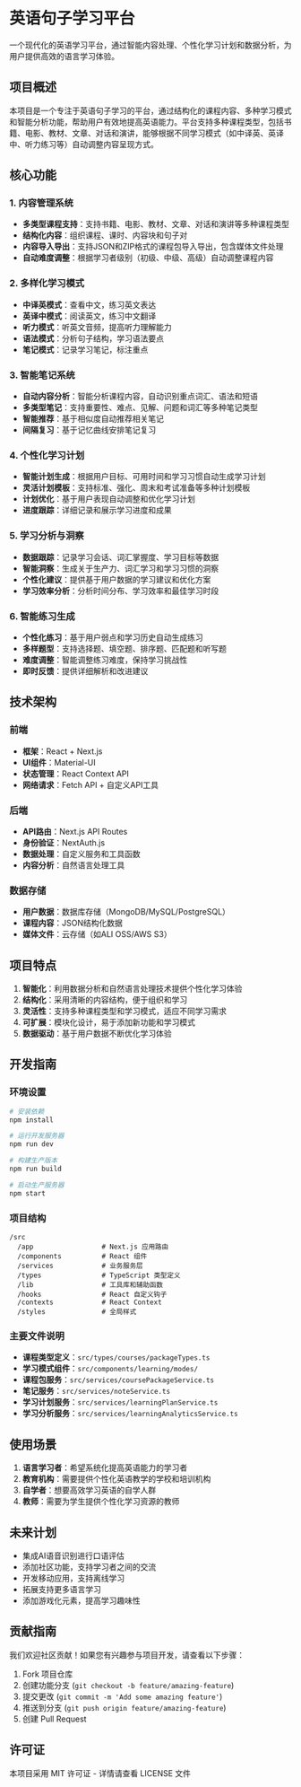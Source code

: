 # 英语句子学习平台

一个现代化的英语学习平台，通过智能内容处理、个性化学习计划和数据分析，为用户提供高效的语言学习体验。

## 项目概述

本项目是一个专注于英语句子学习的平台，通过结构化的课程内容、多种学习模式和智能分析功能，帮助用户有效地提高英语能力。平台支持多种课程类型，包括书籍、电影、教材、文章、对话和演讲，能够根据不同学习模式（如中译英、英译中、听力练习等）自动调整内容呈现方式。

## 核心功能

### 1. 内容管理系统

- **多类型课程支持**：支持书籍、电影、教材、文章、对话和演讲等多种课程类型
- **结构化内容**：组织课程、课时、内容块和句子对
- **内容导入导出**：支持JSON和ZIP格式的课程包导入导出，包含媒体文件处理
- **自动难度调整**：根据学习者级别（初级、中级、高级）自动调整课程内容

### 2. 多样化学习模式

- **中译英模式**：查看中文，练习英文表达
- **英译中模式**：阅读英文，练习中文翻译
- **听力模式**：听英文音频，提高听力理解能力
- **语法模式**：分析句子结构，学习语法要点
- **笔记模式**：记录学习笔记，标注重点

### 3. 智能笔记系统

- **自动内容分析**：智能分析课程内容，自动识别重点词汇、语法和短语
- **多类型笔记**：支持重要性、难点、见解、问题和词汇等多种笔记类型
- **智能推荐**：基于相似度自动推荐相关笔记
- **间隔复习**：基于记忆曲线安排笔记复习

### 4. 个性化学习计划

- **智能计划生成**：根据用户目标、可用时间和学习习惯自动生成学习计划
- **灵活计划模板**：支持标准、强化、周末和考试准备等多种计划模板
- **计划优化**：基于用户表现自动调整和优化学习计划
- **进度跟踪**：详细记录和展示学习进度和成果

### 5. 学习分析与洞察

- **数据跟踪**：记录学习会话、词汇掌握度、学习目标等数据
- **智能洞察**：生成关于生产力、词汇学习和学习习惯的洞察
- **个性化建议**：提供基于用户数据的学习建议和优化方案
- **学习效率分析**：分析时间分布、学习效率和最佳学习时段

### 6. 智能练习生成

- **个性化练习**：基于用户弱点和学习历史自动生成练习
- **多样题型**：支持选择题、填空题、排序题、匹配题和听写题
- **难度调整**：智能调整练习难度，保持学习挑战性
- **即时反馈**：提供详细解析和改进建议

## 技术架构

### 前端
- **框架**：React + Next.js
- **UI组件**：Material-UI
- **状态管理**：React Context API
- **网络请求**：Fetch API + 自定义API工具

### 后端
- **API路由**：Next.js API Routes
- **身份验证**：NextAuth.js
- **数据处理**：自定义服务和工具函数
- **内容分析**：自然语言处理工具

### 数据存储
- **用户数据**：数据库存储（MongoDB/MySQL/PostgreSQL）
- **课程内容**：JSON结构化数据
- **媒体文件**：云存储（如ALI OSS/AWS S3）

## 项目特点

1. **智能化**：利用数据分析和自然语言处理技术提供个性化学习体验
2. **结构化**：采用清晰的内容结构，便于组织和学习
3. **灵活性**：支持多种课程类型和学习模式，适应不同学习需求
4. **可扩展**：模块化设计，易于添加新功能和学习模式
5. **数据驱动**：基于用户数据不断优化学习体验

## 开发指南

### 环境设置
```bash
# 安装依赖
npm install

# 运行开发服务器
npm run dev

# 构建生产版本
npm run build

# 启动生产服务器
npm start
```

### 项目结构
```
/src
  /app                 # Next.js 应用路由
  /components          # React 组件
  /services            # 业务服务层
  /types               # TypeScript 类型定义
  /lib                 # 工具库和辅助函数
  /hooks               # React 自定义钩子
  /contexts            # React Context
  /styles              # 全局样式
```

### 主要文件说明

- **课程类型定义**：`src/types/courses/packageTypes.ts`
- **学习模式组件**：`src/components/learning/modes/`
- **课程包服务**：`src/services/coursePackageService.ts`
- **笔记服务**：`src/services/noteService.ts`
- **学习计划服务**：`src/services/learningPlanService.ts`
- **学习分析服务**：`src/services/learningAnalyticsService.ts`

## 使用场景

1. **语言学习者**：希望系统化提高英语能力的学习者
2. **教育机构**：需要提供个性化英语教学的学校和培训机构
3. **自学者**：想要高效学习英语的自学人群
4. **教师**：需要为学生提供个性化学习资源的教师

## 未来计划

- 集成AI语音识别进行口语评估
- 添加社区功能，支持学习者之间的交流
- 开发移动应用，支持离线学习
- 拓展支持更多语言学习
- 添加游戏化元素，提高学习趣味性

## 贡献指南

我们欢迎社区贡献！如果您有兴趣参与项目开发，请查看以下步骤：

1. Fork 项目仓库
2. 创建功能分支 (`git checkout -b feature/amazing-feature`)
3. 提交更改 (`git commit -m 'Add some amazing feature'`)
4. 推送到分支 (`git push origin feature/amazing-feature`)
5. 创建 Pull Request

## 许可证

本项目采用 MIT 许可证 - 详情请查看 LICENSE 文件
